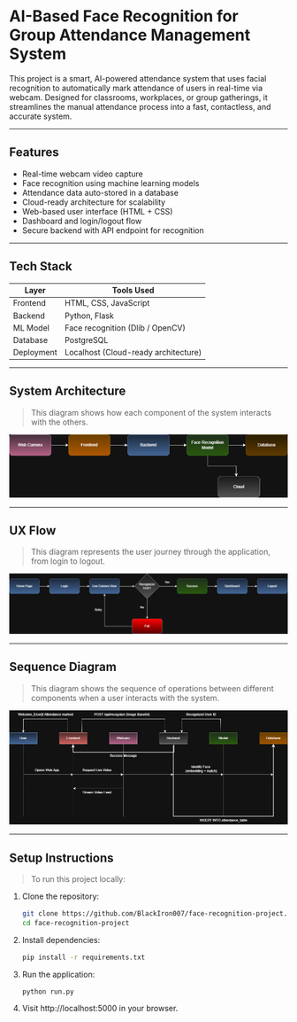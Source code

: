 # AI-Based Face Recognition for Group Attendance Management System

This project is a smart, AI-powered attendance system that uses facial recognition to automatically mark attendance of users in real-time via webcam. Designed for classrooms, workplaces, or group gatherings, it streamlines the manual attendance process into a fast, contactless, and accurate system.

---

##  Features

-  Real-time webcam video capture
-  Face recognition using machine learning models
-  Attendance data auto-stored in a database
-  Cloud-ready architecture for scalability
-  Web-based user interface (HTML + CSS)
-  Dashboard and login/logout flow
-  Secure backend with API endpoint for recognition

---

##  Tech Stack

| Layer         | Tools Used                        |
|--------------|------------------------------------|
| Frontend     | HTML, CSS, JavaScript              |
| Backend      | Python, Flask                      |
| ML Model     | Face recognition (Dlib / OpenCV)   |
| Database     | PostgreSQL                         |
| Deployment   | Localhost (Cloud-ready architecture) |

---

##  System Architecture

> This diagram shows how each component of the system interacts with the others.

![System Architecture](docs/week2/diagrams/system_architecture.png)

---

##  UX Flow

> This diagram represents the user journey through the application, from login to logout.

![UX Flow](docs/week2/diagrams/ux_flow.png)

---

##  Sequence Diagram

> This diagram shows the sequence of operations between different components when a user interacts with the system.

![Sequence Diagram](docs/week2/diagrams/sequence_diagram.png)

---

##  Setup Instructions

> To run this project locally:

1. Clone the repository:
   ```bash
   git clone https://github.com/BlackIron007/face-recognition-project.git
   cd face-recognition-project
2. Install dependencies:
   ```bash
   pip install -r requirements.txt   
3. Run the application:
   ```bash
   python run.py
4. Visit http://localhost:5000 in your browser.   

